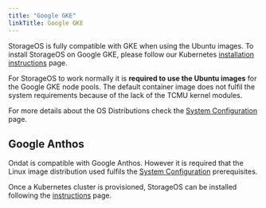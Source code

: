 ```yaml
---
title: "Google GKE"
linkTitle: Google GKE
---
```


StorageOS is fully compatible with GKE when using the Ubuntu images. To
install StorageOS on Google GKE, please follow our Kubernetes [installation instructions](/docs/install/kubernetes) page.

For StorageOS to work normally it is __required to use the Ubuntu images__ for
the Google GKE node pools. The default container image does not fulfil the system
requirements because of the lack of the TCMU kernel modules.

For more details about the OS Distributions check the [System Configuration](/docs/prerequisites/systemconfiguration) page.

## Google Anthos

Ondat is compatible with Google Anthos. However it is required that the
Linux image distribution used fulfils the [System Configuration](/docs/prerequisites/systemconfiguration) prerequisites.

Once a Kubernetes cluster is provisioned, StorageOS can be installed following
the [instructions](/docs/install/kubernetes) page.
